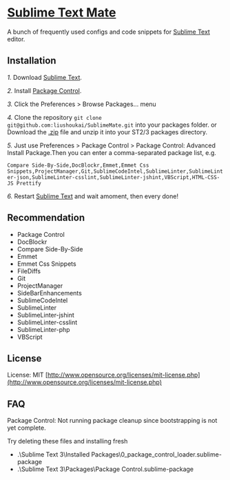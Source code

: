 [Sublime Text Mate](https://github.com/liushoukai/MonsterConfig)
========================================

A bunch of frequently used configs and code snippets for [Sublime Text](https://sublimetext.com/) editor.

## Installation
*1.* Download [Sublime Text](https://sublimetext.com/).

*2.* Install [Package Control](https://packagecontrol.io/installation).

*3.* Click the Preferences > Browse Packages… menu

*4.* Clone the repository `git clone git@github.com:liushoukai/SublimeMate.git` into your packages folder. or Download the [.zip](https://github.com/liushoukai/SublimeMate/archive/refs/tags/v1.0.0.zip) file and unzip it into your ST2/3 packages directory.

*5.* Just use Preferences > Package Control > Package Control: Advanced Install Package.Then you can enter a comma-separated package list, e.g.

```Compare Side-By-Side,DocBlockr,Emmet,Emmet Css Snippets,ProjectManager,Git,SublimeCodeIntel,SublimeLinter,SublimeLinter-json,SublimeLinter-csslint,SublimeLinter-jshint,VBScript,HTML-CSS-JS Prettify```

*6.* Restart [Sublime Text](https://sublimetext.com/) and wait amoment, then every done!

## Recommendation
- Package Control
- DocBlockr
- Compare Side-By-Side
- Emmet
- Emmet Css Snippets
- FileDiffs
- Git
- ProjectManager
- SideBarEnhancements
- SublimeCodeIntel
- SublimeLinter
- SublimeLinter-jshint
- SublimeLinter-csslint
- SublimeLinter-php
- VBScript

## License
License: MIT [http://www.opensource.org/licenses/mit-license.php](http://www.opensource.org/licenses/mit-license.php)

## FAQ
Package Control: Not running package cleanup since bootstrapping is not yet complete.

Try deleting these files and installing fresh
- .\Sublime Text 3\Installed Packages\0_package_control_loader.sublime-package
- .\Sublime Text 3\Packages\Package Control.sublime-package

